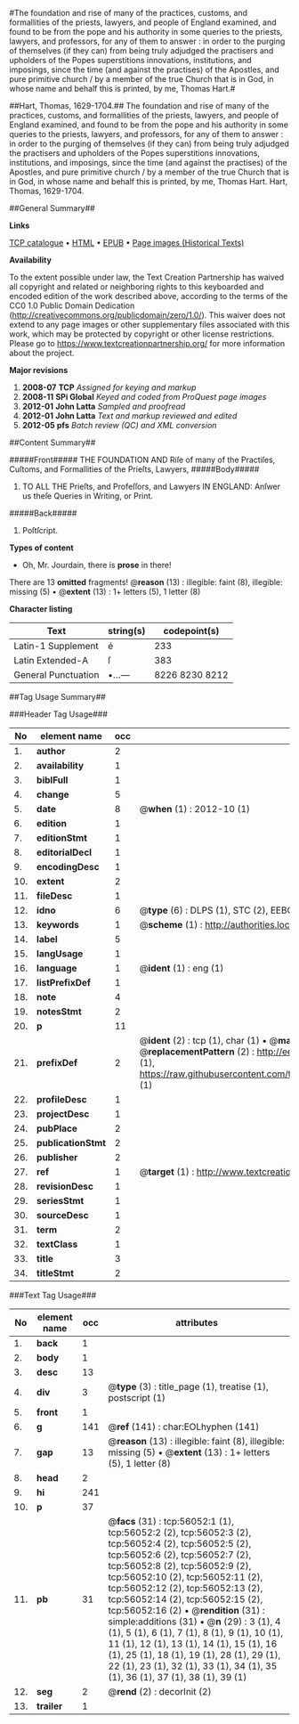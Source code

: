 #The foundation and rise of many of the practices, customs, and formallities of the priests, lawyers, and people of England examined, and found to be from the pope and his authority in some queries to the priests, lawyers, and professors, for any of them to answer : in order to the purging of themselves (if they can) from being truly adjudged the practisers and upholders of the Popes superstitions innovations, institutions, and imposings, since the time (and against the practises) of the Apostles, and pure primitive church / by a member of the true Church that is in God, in whose name and behalf this is printed, by me, Thomas Hart.#

##Hart, Thomas, 1629-1704.##
The foundation and rise of many of the practices, customs, and formallities of the priests, lawyers, and people of England examined, and found to be from the pope and his authority in some queries to the priests, lawyers, and professors, for any of them to answer : in order to the purging of themselves (if they can) from being truly adjudged the practisers and upholders of the Popes superstitions innovations, institutions, and imposings, since the time (and against the practises) of the Apostles, and pure primitive church / by a member of the true Church that is in God, in whose name and behalf this is printed, by me, Thomas Hart.
Hart, Thomas, 1629-1704.

##General Summary##

**Links**

[TCP catalogue](http://www.ota.ox.ac.uk/tcp/)  • 
[HTML](http://tei.it.ox.ac.uk/tcp/Texts-HTML/free/A45/A45737.html)  • 
[EPUB](http://tei.it.ox.ac.uk/tcp/Texts-EPUB/free/A45/A45737.epub) • 
[Page images (Historical Texts)](https://historicaltexts.jisc.ac.uk/eebo-12198874e)

**Availability**

To the extent possible under law, the Text Creation Partnership has waived all copyright and related or neighboring rights to this keyboarded and encoded edition of the work described above, according to the terms of the CC0 1.0 Public Domain Dedication (http://creativecommons.org/publicdomain/zero/1.0/). This waiver does not extend to any page images or other supplementary files associated with this work, which may be protected by copyright or other license restrictions. Please go to https://www.textcreationpartnership.org/ for more information about the project.

**Major revisions**

1. __2008-07__ __TCP__ *Assigned for keying and markup*
1. __2008-11__ __SPi Global__ *Keyed and coded from ProQuest page images*
1. __2012-01__ __John Latta__ *Sampled and proofread*
1. __2012-01__ __John Latta__ *Text and markup reviewed and edited*
1. __2012-05__ __pfs__ *Batch review (QC) and XML conversion*

##Content Summary##

#####Front#####
THE FOUNDATION AND Riſe of many of the Practiſes, Cuſtoms, and Formallities of the Prieſts, Lawyers,
#####Body#####

1. TO ALL THE Prieſts, and Profeſſors, and Lawyers IN ENGLAND: Anſwer us theſe Queries in Writing, or Print.

#####Back#####

1. Poſtſcript.

**Types of content**

  * Oh, Mr. Jourdain, there is **prose** in there!

There are 13 **omitted** fragments! 
 @__reason__ (13) : illegible: faint (8), illegible: missing (5)  •  @__extent__ (13) : 1+ letters (5), 1 letter (8)

**Character listing**


|Text|string(s)|codepoint(s)|
|---|---|---|
|Latin-1 Supplement|é|233|
|Latin Extended-A|ſ|383|
|General Punctuation|•…—|8226 8230 8212|

##Tag Usage Summary##

###Header Tag Usage###

|No|element name|occ|attributes|
|---|---|---|---|
|1.|__author__|2||
|2.|__availability__|1||
|3.|__biblFull__|1||
|4.|__change__|5||
|5.|__date__|8| @__when__ (1) : 2012-10 (1)|
|6.|__edition__|1||
|7.|__editionStmt__|1||
|8.|__editorialDecl__|1||
|9.|__encodingDesc__|1||
|10.|__extent__|2||
|11.|__fileDesc__|1||
|12.|__idno__|6| @__type__ (6) : DLPS (1), STC (2), EEBO-CITATION (1), OCLC (1), VID (1)|
|13.|__keywords__|1| @__scheme__ (1) : http://authorities.loc.gov/ (1)|
|14.|__label__|5||
|15.|__langUsage__|1||
|16.|__language__|1| @__ident__ (1) : eng (1)|
|17.|__listPrefixDef__|1||
|18.|__note__|4||
|19.|__notesStmt__|2||
|20.|__p__|11||
|21.|__prefixDef__|2| @__ident__ (2) : tcp (1), char (1)  •  @__matchPattern__ (2) : ([0-9\-]+):([0-9IVX]+) (1), (.+) (1)  •  @__replacementPattern__ (2) : http://eebo.chadwyck.com/downloadtiff?vid=$1&page=$2 (1), https://raw.githubusercontent.com/textcreationpartnership/Texts/master/tcpchars.xml#$1 (1)|
|22.|__profileDesc__|1||
|23.|__projectDesc__|1||
|24.|__pubPlace__|2||
|25.|__publicationStmt__|2||
|26.|__publisher__|2||
|27.|__ref__|1| @__target__ (1) : http://www.textcreationpartnership.org/docs/. (1)|
|28.|__revisionDesc__|1||
|29.|__seriesStmt__|1||
|30.|__sourceDesc__|1||
|31.|__term__|2||
|32.|__textClass__|1||
|33.|__title__|3||
|34.|__titleStmt__|2||


###Text Tag Usage###

|No|element name|occ|attributes|
|---|---|---|---|
|1.|__back__|1||
|2.|__body__|1||
|3.|__desc__|13||
|4.|__div__|3| @__type__ (3) : title_page (1), treatise (1), postscript (1)|
|5.|__front__|1||
|6.|__g__|141| @__ref__ (141) : char:EOLhyphen (141)|
|7.|__gap__|13| @__reason__ (13) : illegible: faint (8), illegible: missing (5)  •  @__extent__ (13) : 1+ letters (5), 1 letter (8)|
|8.|__head__|2||
|9.|__hi__|241||
|10.|__p__|37||
|11.|__pb__|31| @__facs__ (31) : tcp:56052:1 (1), tcp:56052:2 (2), tcp:56052:3 (2), tcp:56052:4 (2), tcp:56052:5 (2), tcp:56052:6 (2), tcp:56052:7 (2), tcp:56052:8 (2), tcp:56052:9 (2), tcp:56052:10 (2), tcp:56052:11 (2), tcp:56052:12 (2), tcp:56052:13 (2), tcp:56052:14 (2), tcp:56052:15 (2), tcp:56052:16 (2)  •  @__rendition__ (31) : simple:additions (31)  •  @__n__ (29) : 3 (1), 4 (1), 5 (1), 6 (1), 7 (1), 8 (1), 9 (1), 10 (1), 11 (1), 12 (1), 13 (1), 14 (1), 15 (1), 16 (1), 25 (1), 18 (1), 19 (1), 28 (1), 29 (1), 22 (1), 23 (1), 32 (1), 33 (1), 34 (1), 35 (1), 36 (1), 37 (1), 38 (1), 39 (1)|
|12.|__seg__|2| @__rend__ (2) : decorInit (2)|
|13.|__trailer__|1||
